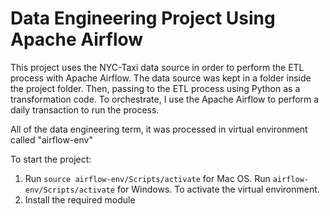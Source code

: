 # Data Engineering Project Using Apache Airflow
This project uses the NYC-Taxi data source in order to perform the ETL process with Apache Airflow. The data source was kept in a folder inside the project folder. Then, passing to the ETL process using Python as a transformation code. To orchestrate, I use the Apache Airflow to perform a daily transaction to run the process.

All of the data engineering term, it was processed in virtual environment called "airflow-env"

To start the project:
1. Run `source airflow-env/Scripts/activate` for Mac OS. Run `airflow-env/Scripts/activate` for Windows. To activate the virtual environment.
2. Install the required module
 
